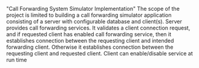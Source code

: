 "Call Forwarding System Simulator Implementation"
The scope of the project is limited to building  a call forwarding simulator application  consisting of a server with configurable database and client(s). Server provides call forwarding services. It validates a client connection request, and if requested client has enabled call forwarding service, then it establishes connection between the requesting client and intended forwarding client. Otherwise it establishes connection between the requesting client and requested client. Client can enable/disable service at run time		
